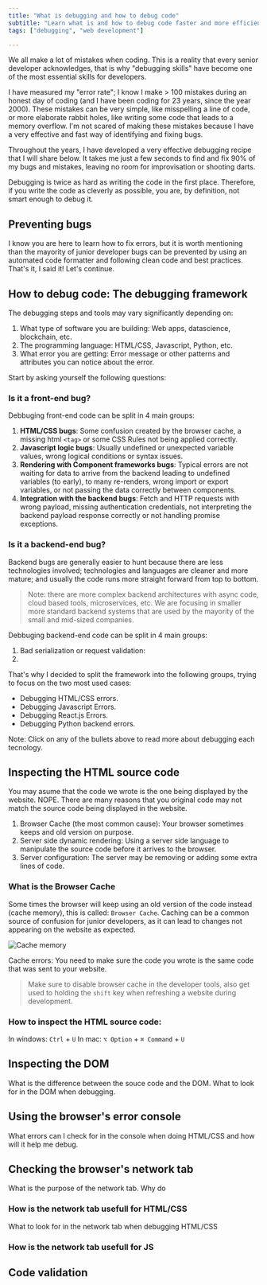 ```yaml
---
title: "What is debugging and how to debug code"
subtitle: "Learn what is and how to debug code faster and more efficiently. Techniques that can save you up to 50% of your debugging time."
tags: ["debugging", "web development"]

---
```


We all make a lot of mistakes when coding. This is a reality that every senior developer acknowledges, that is why "debugging skills" have become one of the most essential skills for developers.

I have measured my "error rate"; I know I make > 100 mistakes during an honest day of coding (and I have been coding for 23 years, since the year 2000). These mistakes can be very simple, like misspelling a line of code, or more elaborate rabbit holes, like writing some code that leads to a memory overflow. I'm not scared of making these mistakes because I have a very effective and fast way of identifying and fixing bugs.

Throughout the years, I have developed a very effective debugging recipe that I will share below. It takes me just a few seconds to find and fix 90% of my bugs and mistakes, leaving no room for improvisation or shooting darts.

<quote author="Brian Kernighan">Debugging is twice as hard as writing the code in the first place. Therefore, if you write the code as cleverly as possible, you are, by definition, not smart enough to debug it</quote>.

## Preventing bugs

I know you are here to learn how to fix errors, but it is worth mentioning than the mayority of junior developer bugs can be prevented by using an automated code formatter and following clean code and best practices. That's it, I said it! Let's continue.

## How to debug code: The debugging framework

The debugging steps and tools may vary significantly depending on:

1. What type of software you are building: Web apps, datascience, blockchain, etc.
2. The programming language: HTML/CSS, Javascript, Python, etc.
3. What error you are getting: Error message or other patterns and attributes you can notice about the error.

Start by asking yourself the following questions:

### Is it a front-end bug?

Debbuging front-end code can be split in 4 main groups: 

1. **HTML/CSS bugs**: Some confusion created by the browser cache, a missing html `<tag>` or some CSS Rules not being applied correctly.
2. **Javascript logic bugs**: Usually undefined or unexpected variable values, wrong logical conditions or syntax issues.
3. **Rendering with Component frameworks bugs**: Typical errors are not waiting for data to arrive from the backend leading to undefined variables (to early), to many re-renders, wrong import or export variables, or not passing the data correctly between components.
4. **Integration with the backend bugs**: Fetch and HTTP requests with wrong payload, missing authentication credentials, not interpreting the backend payload response correctly or not handling promise exceptions.

### Is it a backend-end bug?

Backend bugs are generally easier to hunt because there are less technologies involved; technologies and languages are cleaner and more mature; and usually  the code runs more straight forward from top to bottom.

> Note: there are more complex backend architectures with async code, cloud based tools, microservices, etc. We are focusing in smaller more standard backend systems that are used by the mayority of the small and mid-sized companies.

Debbuging backend-end code can be split in 4 main groups: 

1. Bad serialization or request validation:
2. 

That's why I decided to split the framework into the following groups, trying to focus on the two most used cases:

- Debugging HTML/CSS errors.
- Debugging Javascript Errors.
- Debugging React.js Errors.
- Debugging Python backend errors.

Note: Click on any of the bullets above to read more about debugging each tecnology.

## Inspecting the HTML source code

You may asume that the code we wrote is the one being displayed by the website. NOPE.
There are many reasons that you original code may not match the source code being displayed in the website.

1. Browser Cache (the most common cause): Your browser sometimes keeps and old version on purpose.
2. Server side dynamic rendering: Using a server side language to manipulate the source code before it arrives to the browser.
3. Server configuration: The server may be removing or adding some extra lines of code.

### What is the Browser Cache

Some times the browser will keep using an old version of the code instead (cache memory), this is called: `Browser Cache`.
Caching can be a common source of confusion for junior developers, as it can lead to changes not appearing on the website as expected.

![Cache memory](https://storage.googleapis.com/media-breathecode/c554b1b12abd3b8e7392151ceb31ed2f367e673e99f890e0a7c70ea4df7f68ad)

Cache errors: You need to make sure the code you wrote is the same code that was sent to your website.

> Make sure to disable browser cache in the developer tools, also get used to holding the `shift` key when refreshing a website during development.

### How to inspect the HTML source code:

In windows: `Ctrl` + `U`
In mac: `⌥ Option` + `⌘ Command` + `U`

## Inspecting the DOM

What is the difference between the souce code and the DOM.
What to look for in the DOM when debugging.

## Using the browser's error console

What errors can I check for in the console when doing HTML/CSS and how will it help me debug.

## Checking the browser's network tab

What is the purpose of the network tab.
Why do

### How is the network tab usefull for HTML/CSS

What to look for in the network tab when debugging HTML/CSS

### How is the network tab usefull for JS

## Code validation

